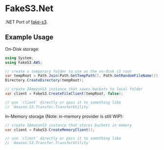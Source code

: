 # FakeS3.Net

.NET Port of [fake-s3](https://github.com/jubos/fake-s3).

## Example Usage

On-Disk storage:
```c#
using System;
using FakeS3.AWS;

// create a temporary folder to use as the on-disk s3 root
var tempRoot = Path.Join(Path.GetTempPath(), Path.GetRandomFileName());
Directory.CreateDirectory(tempRoot); 

// create IAmazonS3 instance that saves buckets to local folder
var client = FakeS3.CreateFileClient(tempRoot, false);

// use `client` directly or pass it to something like
// `Amazon.S3.Transfer.TransferUtility`
```

In-Memory storage (Note: in-memory provider is still WIP):
```c#
// create IAmazonS3 instance that stores buckets in memory
var client = FakeS3.CreateMemoryClient();

// use `client` directly or pass it to something like
// `Amazon.S3.Transfer.TransferUtility`
```